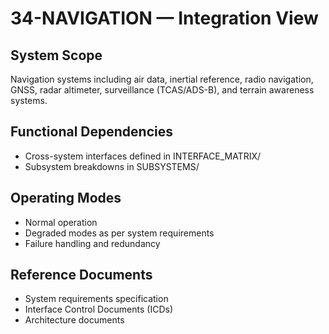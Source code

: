 # 34-NAVIGATION — Integration View

## System Scope
Navigation systems including air data, inertial reference, radio navigation, GNSS, radar altimeter, surveillance (TCAS/ADS-B), and terrain awareness systems.

## Functional Dependencies
- Cross-system interfaces defined in INTERFACE_MATRIX/
- Subsystem breakdowns in SUBSYSTEMS/

## Operating Modes
- Normal operation
- Degraded modes as per system requirements
- Failure handling and redundancy

## Reference Documents
- System requirements specification
- Interface Control Documents (ICDs)
- Architecture documents
